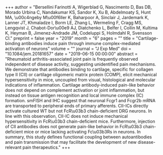 +++
author = "Bersellini Farinotti A, Wigerblad G, Nascimento D, Bas DB, Morado Urbina C, Nandakumar KS, Sandor K, Xu B, Abdelmoaty S, Hunt MA, \u00c4ngeby M\u00f6ller K, Baharpoor A, Sinclair J, Jardemark K, Lanner JT, Khmaladze I, Borm LE, Zhang L, Wermeling F, Cragg MS, Lengqvist J, Chabot-Dor\u00e9 AJ, Diatchenko L, Belfer I, Collin M, Kultima K, Heyman B, Jimenez-Andrade JM, Codeluppi S, Holmdahl R, Svensson CI."
preprint = false
year = "2019"
month = "6"
pages = ""
title = "Cartilage-binding antibodies induce pain through immune complex-mediated activation of neurons"
volume = ""
journal = "J Exp Med"
doi = "10.1084/jem.20181657"
date = "2019-06-15 00:00:00"
abstract = "Rheumatoid arthritis-associated joint pain is frequently observed independent of disease activity, suggesting unidentified pain mechanisms. We demonstrate that antibodies binding to cartilage, specific for collagen type II (CII) or cartilage oligomeric matrix protein (COMP), elicit mechanical hypersensitivity in mice, uncoupled from visual, histological and molecular indications of inflammation. Cartilage antibody-induced pain-like behavior does not depend on complement activation or joint inflammation, but instead on tissue antigen recognition and local immune complex (IC) formation. smFISH and IHC suggest that neuronal Fcgr1 and Fcgr2b mRNA are transported to peripheral ends of primary afferents. CII-ICs directly activate cultured WT but not FcR\u03b3 chain-deficient DRG neurons. In line with this observation, CII-IC does not induce mechanical hypersensitivity in FcR\u03b3 chain-deficient mice. Furthermore, injection of CII antibodies does not generate pain-like behavior in FcR\u03b3 chain-deficient mice or mice lacking activating Fc\u03b3Rs in neurons. In summary, this study defines functional coupling between autoantibodies and pain transmission that may facilitate the development of new disease-relevant pain therapeutics."
+++

